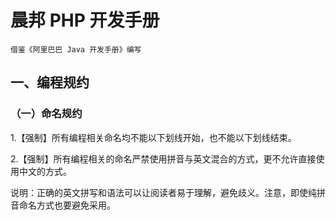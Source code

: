 # 晨邦 PHP 开发手册
``借鉴《阿里巴巴 Java 开发手册》编写``

## 一、编程规约
### （一）命名规约
 1.【强制】所有编程相关命名均不能以下划线开始，也不能以下划线结束。
 
 2.【强制】所有编程相关的命名严禁使用拼音与英文混合的方式，更不允许直接使用中文的方式。  
 
 说明：正确的英文拼写和语法可以让阅读者易于理解，避免歧义。注意，即使纯拼音命名方式也要避免采用。


